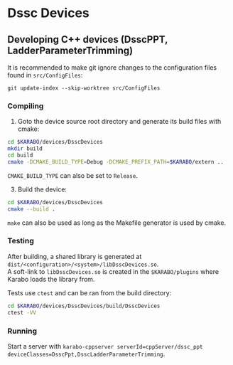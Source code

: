 # Dssc Devices  

## Developing C++ devices (DsscPPT, LadderParameterTrimming)  

It is recommended to make git ignore changes to the configuration files found in `src/ConfigFiles`:  

```text
git update-index --skip-worktree src/ConfigFiles
```

### Compiling

1. Goto the device source root directory and generate its build files with cmake:  

```bash
cd $KARABO/devices/DsscDevices
mkdir build
cd build
cmake -DCMAKE_BUILD_TYPE=Debug -DCMAKE_PREFIX_PATH=$KARABO/extern ..
```

`CMAKE_BUILD_TYPE` can also be set to `Release`.  

3. Build the device:

```bash
cd $KARABO/devices/DsscDevices
cmake --build .
```

`make` can also be used as long as the Makefile generator is used by cmake.  

### Testing

After building, a shared library is generated at `dist/<configuration>/<system>/libDsscDevices.so`.  
A soft-link to `libDsscDevices.so` is created in the `$KARABO/plugins` where Karabo loads the library from.  

Tests use `ctest` and can be ran from the build directory:  

```bash
cd $KARABO/devices/DsscDevices/build/DsscDevices
ctest -VV
```

### Running

Start a server with `karabo-cppserver serverId=cppServer/dssc_ppt deviceClasses=DsscPpt,DsscLadderParameterTrimming`.  
